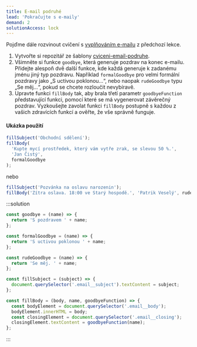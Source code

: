 ```yaml
---
title: E-mail podruhé
lead: 'Pokračujte s e-maily'
demand: 2
solutionAccess: lock
---
```


Pojďme dále rozvinout cvičení s [vyplňováním e-mailu](/vyvoj-webu/daweb/js1/funkce-obory/cv-funkce/e-mail-telo) z předchozí lekce.

1. Vytvořte si repozitář ze šablony [cviceni-email-podruhe](https://github.com/Czechitas-podklady-WEB/cviceni-email-podruhe).
1. Všimněte si funkce `goodbye`, která generuje pozdrav na konec e-mailu. Přidejte alespoň dvě další funkce, kde každá generuje k zadanému jménu jiný typ pozdravu. Například `formalGoodbye` pro velmi formální pozdravy jako „S uctivou poklonou…“, nebo naopak `rudeGoodbye` typu „Se měj…“, pokud se chcete rozloučit nevybíravě.
1. Upravte funkci `fillBody` tak, aby brala třetí parametr `goodbyeFunction` představující funkci, pomocí které se má vygenerovat závěrečný pozdrav. Vyzkoušejte zavolat funkci `fillBody` postupně s každou z vašich zdravících funkcí a ověřte, že vše správně funguje.

#### Ukázka použití

```js
fillSubject('Obchodní sdělení');
fillBody(
  'Kupte mycí prostředek, který vám vytře zrak, se slevou 50 %.',
  'Jan Čistý',
  formalGoodbye
);
```

nebo

```js
fillSubject('Pozvánka na oslavu narozenin');
fillBody('Zítra oslava. 18:00 ve Starý hospodě.', 'Patrik Veselý', rudeGoodbye);
```

:::solution

```js
const goodbye = (name) => {
  return 'S pozdravem ' + name;
};

const formalGoodbye = (name) => {
  return 'S uctivou poklonou ' + name;
};

const rudeGoodbye = (name) => {
  return 'Se měj. ' + name;
};

const fillSubject = (subject) => {
  document.querySelector('.email__subject').textContent = subject;
};

const fillBody = (body, name, goodbyeFunction) => {
  const bodyElement = document.querySelector('.email__body');
  bodyElement.innerHTML = body;
  const closingElement = document.querySelector('.email__closing');
  closingElement.textContent = goodbyeFunction(name);
};
```

:::
